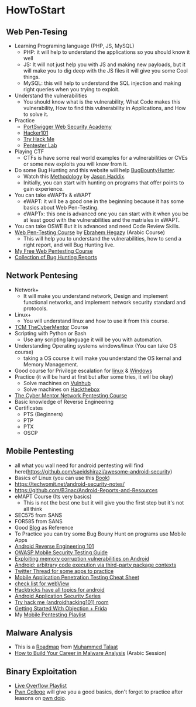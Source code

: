 # HowToStart

## Web Pen-Tesing
  - Learning Programing language (PHP, JS, MySQL)
    - PHP: it will help to understand the applications so you should know it well
    - JS: It will not just help you with JS and making new payloads, but it will make you to dig deep with the JS files it will give you some Cool things.
    - MySQL: this will help to understand the SQL injection and making right queries when you trying to exploit.
  - Understand the vulnerabilities
    - You should know what is the vulnerability, What Code makes this vulnerability, How to find this vulnerability in Applications, and How to solve it.
  - Practice
    - [PortSwigger Web Security Academy](https://portswigger.net/web-security)
    - [Hacker101](https://www.hacker101.com/)
    - [Try Hack Me](https://tryhackme.com/)
    - [Pentester Lab](https://pentesterlab.com/)
  - Playing CTF
    - CTFs is have some real world examples for a vulnerabilities or CVEs or some new exploits you will know from it.
  - Do some Bug Hunting and this website will help [BugBountyHunter](https://bugbountyhunter.com/).
    - Watch this [Methodology](https://www.youtube.com/watch?v=gIz_yn0Uvb8) by [Jason Haddix](https://twitter.com/jhaddix).
    - Initially, you can start with hunting on programs that offer points to gain experience.
  - You can take eWAPTx & eWAPT
    - eWAPT: it will be a good one in the beginning because it has some basics about Web Pen-Testing.
    - eWAPTx: this one is advanced one you can start with it when you be at least good with the vulnerabilities and the matriales in eWAPT.
  - You can take OSWE But it is advanced and need Code Review Skills.
  - [Web Pen-Testing Course](https://www.youtube.com/playlist?list=PLv7cogHXoVhXvHPzIl1dWtBiYUAL8baHj) by [Ebrahem Hegazy](https://twitter.com/Zigoo0) (Arabic Course)
    - This will help you to understand the vulnerabilities, how to send a right report, and will Bug Hunting live.
  - [My Free Web Pentesting Course](https://www.youtube.com/playlist?list=PLsB1gqjeUAh_yEuLgtZ0ppLlExcYOL2Kp)
  - [Collection of Bug Hunting Reports](https://pentester.land/list-of-bug-bounty-writeups.html)
  
## Network Pentesing
  - Network+
    - It will make you understand network, Design and implement functional networks, and implement network security standard and protocols.
  - Linux+
    - You will understand linux and how to use it from this course.
  - [TCM TheCyberMentor](https://academy.tcm-sec.com/) Course
  - Scripting with Python or Bash
    - Use any scripting language it will be you with automation.
  - Understanding Operating systems windows/linux (You can take OS course)
    - taking a OS course it will make you understand the OS kernal and Memory Management.
  - Good course for Privilege escalation for [linux](https://tryhackme.com/room/linuxprivescarena) & [Windows](https://www.aldeid.com/wiki/TryHackMe-Windows-PrivEsc-Arena)
  - Practice (it will be hard at first but after some tries, it will be okay)
    - Solve machines on [Vulnhub](https://www.vulnhub.com/) 
    - Solve machines on [Hackthebox](https://www.hackthebox.eu/)
  - [The Cyber Mentor Network Pentesting Course](https://www.youtube.com/playlist?list=PLLKT__MCUeiwBa7d7F_vN1GUwz_2TmVQj)
  - Basic knowledge of Reverse Engineering
  - Certificates
    - PTS (Beginners)
    - PTP
    - PTX
    - OSCP

## Mobile Pentesting
  - all what you wall need for android pentesting will find here(https://github.com/saeidshirazi/awesome-android-security)
  - Basics of Linux (you can use this [Book](https://drive.google.com/file/d/1jvphfw61odAcGixV7erYcRui2Iz9tjAu/view))
  - https://techvomit.net/android-security-notes/
  - https://github.com/B3nac/Android-Reports-and-Resources
  - eMAPT Course (Its very basics)
    - This is not the best one but it will give you the first step but it's not all think
  - SEC575 from SANS
  - FOR585 from SANS
  - Good [Blog](http://blog.itselectlab.com/?page_id=7703) as Reference
  - To Practice you can try some Bug Bouny Hunt on programs use Mobile Apps
  - [Android Reverse Engineering 101](https://www.ragingrock.com/AndroidAppRE/reversing_intro.html)
  - [OWASP Mobile Security Testing Guide](https://leanpub.com/mobile-security-testing-guide)
  - [Exploiting memory corruption vulnerabilities on Android](https://blog.oversecured.com/Exploiting-memory-corruption-vulnerabilities-on-Android/)
  - [Android: arbitrary code execution via third-party package contexts](https://blog.oversecured.com/Android-arbitrary-code-execution-via-third-party-package-contexts)
  - [Twitter Thread for some apps to practice](https://twitter.com/cyph3r_asr/status/1413438299545296902)
  - [Mobile Application Penetration Testing Cheat Sheet](https://github.com/tanprathan/MobileApp-Pentest-Cheatsheet#contribution)
  - [check list for webView](https://blog.oversecured.com/Android-security-checklist-webview/)
  - [Hacktricks have all topics for android](https://book.hacktricks.xyz/mobile-apps-pentesting/android-app-pentesting)
  - [Android Application Security Series](https://manifestsecurity.com/android-application-security/)
  - [Try hack me (androidhacking101) room](https://tryhackme.com/room/androidhacking101)
  - [Getting Started With Objection + Frida](https://www.secjuice.com/objection-frida-guide/)
  - My [Mobile Pentesting Playlist](https://www.youtube.com/playlist?list=PLsB1gqjeUAh9WonIWRL-kREiliNi874hw)

## Malware Analysis
  - This is a [Roadmap](https://drive.google.com/drive/folders/1grlkHlPtwoLiYiNFzf1-LD0HjDwtuOUl) from [Muhammed Talaat](https://www.facebook.com/vs.viro)
  - [How to Build Your Career in Malware Analysis](https://www.facebook.com/amr.thabet.376/videos/397136105060646/) (Arabic Session)

## Binary Exploitation
  - [Live Overflow Playlist](https://www.youtube.com/playlist?list=PLhixgUqwRTjxglIswKp9mpkfPNfHkzyeN)
  - [Pwn College](https://pwn.college/) will give you a good basics, don't forget to practice after leasons on [pwn dojo](https://dojo.pwn.college/challenges).
  
